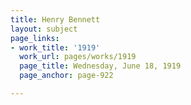 ```yaml
---
title: Henry Bennett
layout: subject
page_links:
- work_title: '1919'
  work_url: pages/works/1919
  page_title: Wednesday, June 18, 1919
  page_anchor: page-922

---
```

